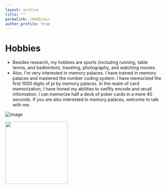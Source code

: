 ```yaml
---
layout: archive
title: ""
permalink: /Hobbies/
author_profile: true
---
```




Hobbies
===
* Besides research, my hobbies are sports (including running, table tennis, and badminton), traveling, photography, and watching movies.
* Also, I'm very interested in memory palaces. I have trained in memory palaces and mastered the number coding system. I have memorized the first 1000 digits of pi by memory palaces.  In the realm of card memorization, I have honed my abilities to swiftly encode and recall information. I can memorize half a deck of poker cards in a mere 40 seconds. If you are also interested in memory palaces, welcome to talk with me.


![image](https://github.com/yang-zheming/yang-zheming.github.io/tree/master/_pages/images/1.png)

 <img src="https://github.com/yang-zheming/yang-zheming.github.io/tree/master/_pages/images/1.png" width="200" />









